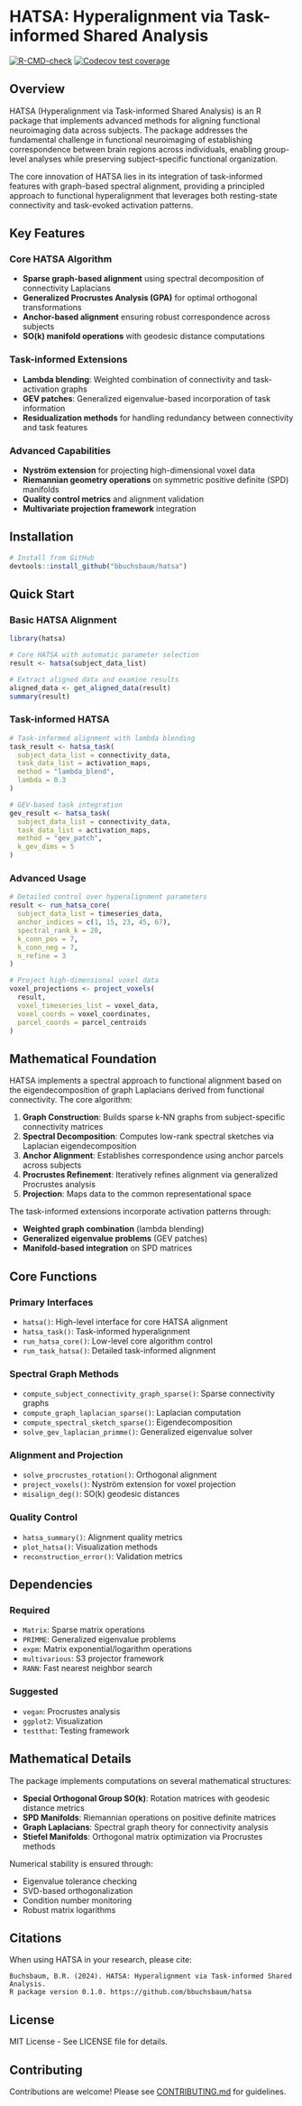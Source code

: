 # HATSA: Hyperalignment via Task-informed Shared Analysis

[![R-CMD-check](https://github.com/bbuchsbaum/hatsa/actions/workflows/R-CMD-check.yaml/badge.svg)](https://github.com/bbuchsbaum/hatsa/actions/workflows/R-CMD-check.yaml)
[![Codecov test coverage](https://codecov.io/gh/bbuchsbaum/hatsa/branch/main/graph/badge.svg)](https://app.codecov.io/gh/bbuchsbaum/hatsa?branch=main)

## Overview

HATSA (Hyperalignment via Task-informed Shared Analysis) is an R package that implements advanced methods for aligning functional neuroimaging data across subjects. The package addresses the fundamental challenge in functional neuroimaging of establishing correspondence between brain regions across individuals, enabling group-level analyses while preserving subject-specific functional organization.

The core innovation of HATSA lies in its integration of task-informed features with graph-based spectral alignment, providing a principled approach to functional hyperalignment that leverages both resting-state connectivity and task-evoked activation patterns.

## Key Features

### Core HATSA Algorithm
- **Sparse graph-based alignment** using spectral decomposition of connectivity Laplacians
- **Generalized Procrustes Analysis (GPA)** for optimal orthogonal transformations
- **Anchor-based alignment** ensuring robust correspondence across subjects
- **SO(k) manifold operations** with geodesic distance computations

### Task-informed Extensions
- **Lambda blending**: Weighted combination of connectivity and task-activation graphs
- **GEV patches**: Generalized eigenvalue-based incorporation of task information
- **Residualization methods** for handling redundancy between connectivity and task features

### Advanced Capabilities
- **Nyström extension** for projecting high-dimensional voxel data
- **Riemannian geometry operations** on symmetric positive definite (SPD) manifolds
- **Quality control metrics** and alignment validation
- **Multivariate projection framework** integration

## Installation

```r
# Install from GitHub
devtools::install_github("bbuchsbaum/hatsa")
```

## Quick Start

### Basic HATSA Alignment

```r
library(hatsa)

# Core HATSA with automatic parameter selection
result <- hatsa(subject_data_list)

# Extract aligned data and examine results
aligned_data <- get_aligned_data(result)
summary(result)
```

### Task-informed HATSA

```r
# Task-informed alignment with lambda blending
task_result <- hatsa_task(
  subject_data_list = connectivity_data,
  task_data_list = activation_maps,
  method = "lambda_blend",
  lambda = 0.3
)

# GEV-based task integration
gev_result <- hatsa_task(
  subject_data_list = connectivity_data,
  task_data_list = activation_maps,
  method = "gev_patch",
  k_gev_dims = 5
)
```

### Advanced Usage

```r
# Detailed control over hyperalignment parameters
result <- run_hatsa_core(
  subject_data_list = timeseries_data,
  anchor_indices = c(1, 15, 23, 45, 67),
  spectral_rank_k = 20,
  k_conn_pos = 7,
  k_conn_neg = 7,
  n_refine = 3
)

# Project high-dimensional voxel data
voxel_projections <- project_voxels(
  result, 
  voxel_timeseries_list = voxel_data,
  voxel_coords = voxel_coordinates,
  parcel_coords = parcel_centroids
)
```

## Mathematical Foundation

HATSA implements a spectral approach to functional alignment based on the eigendecomposition of graph Laplacians derived from functional connectivity. The core algorithm:

1. **Graph Construction**: Builds sparse k-NN graphs from subject-specific connectivity matrices
2. **Spectral Decomposition**: Computes low-rank spectral sketches via Laplacian eigendecomposition
3. **Anchor Alignment**: Establishes correspondence using anchor parcels across subjects
4. **Procrustes Refinement**: Iteratively refines alignment via generalized Procrustes analysis
5. **Projection**: Maps data to the common representational space

The task-informed extensions incorporate activation patterns through:
- **Weighted graph combination** (lambda blending)
- **Generalized eigenvalue problems** (GEV patches)
- **Manifold-based integration** on SPD matrices

## Core Functions

### Primary Interfaces
- `hatsa()`: High-level interface for core HATSA alignment
- `hatsa_task()`: Task-informed hyperalignment
- `run_hatsa_core()`: Low-level core algorithm control
- `run_task_hatsa()`: Detailed task-informed alignment

### Spectral Graph Methods
- `compute_subject_connectivity_graph_sparse()`: Sparse connectivity graphs
- `compute_graph_laplacian_sparse()`: Laplacian computation
- `compute_spectral_sketch_sparse()`: Eigendecomposition
- `solve_gev_laplacian_primme()`: Generalized eigenvalue solver

### Alignment and Projection
- `solve_procrustes_rotation()`: Orthogonal alignment
- `project_voxels()`: Nyström extension for voxel projection
- `misalign_deg()`: SO(k) geodesic distances

### Quality Control
- `hatsa_summary()`: Alignment quality metrics
- `plot_hatsa()`: Visualization methods
- `reconstruction_error()`: Validation metrics

## Dependencies

### Required
- `Matrix`: Sparse matrix operations
- `PRIMME`: Generalized eigenvalue problems
- `expm`: Matrix exponential/logarithm operations
- `multivarious`: S3 projector framework
- `RANN`: Fast nearest neighbor search

### Suggested
- `vegan`: Procrustes analysis
- `ggplot2`: Visualization
- `testthat`: Testing framework

## Mathematical Details

The package implements computations on several mathematical structures:

- **Special Orthogonal Group SO(k)**: Rotation matrices with geodesic distance metrics
- **SPD Manifolds**: Riemannian operations on positive definite matrices  
- **Graph Laplacians**: Spectral graph theory for connectivity analysis
- **Stiefel Manifolds**: Orthogonal matrix optimization via Procrustes methods

Numerical stability is ensured through:
- Eigenvalue tolerance checking
- SVD-based orthogonalization
- Condition number monitoring
- Robust matrix logarithms

## Citations

When using HATSA in your research, please cite:

```
Buchsbaum, B.R. (2024). HATSA: Hyperalignment via Task-informed Shared Analysis. 
R package version 0.1.0. https://github.com/bbuchsbaum/hatsa
```

## License

MIT License - See LICENSE file for details.

## Contributing

Contributions are welcome! Please see [CONTRIBUTING.md](CONTRIBUTING.md) for guidelines. 